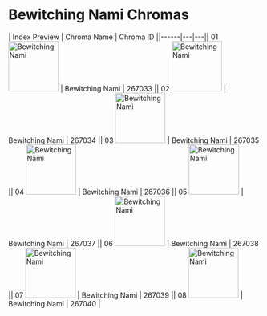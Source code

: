 # Bewitching Nami Chromas

| Index  Preview | Chroma Name | Chroma ID ||------|---|---|| 01  <img src='https://raw.communitydragon.org/latest/plugins/rcp-be-lol-game-data/global/default/v1/champion-chroma-images/267/267033.png' alt='Bewitching Nami' width='100'> | Bewitching Nami | 267033 || 02  <img src='https://raw.communitydragon.org/latest/plugins/rcp-be-lol-game-data/global/default/v1/champion-chroma-images/267/267034.png' alt='Bewitching Nami' width='100'> | Bewitching Nami | 267034 || 03  <img src='https://raw.communitydragon.org/latest/plugins/rcp-be-lol-game-data/global/default/v1/champion-chroma-images/267/267035.png' alt='Bewitching Nami' width='100'> | Bewitching Nami | 267035 || 04  <img src='https://raw.communitydragon.org/latest/plugins/rcp-be-lol-game-data/global/default/v1/champion-chroma-images/267/267036.png' alt='Bewitching Nami' width='100'> | Bewitching Nami | 267036 || 05  <img src='https://raw.communitydragon.org/latest/plugins/rcp-be-lol-game-data/global/default/v1/champion-chroma-images/267/267037.png' alt='Bewitching Nami' width='100'> | Bewitching Nami | 267037 || 06  <img src='https://raw.communitydragon.org/latest/plugins/rcp-be-lol-game-data/global/default/v1/champion-chroma-images/267/267038.png' alt='Bewitching Nami' width='100'> | Bewitching Nami | 267038 || 07  <img src='https://raw.communitydragon.org/latest/plugins/rcp-be-lol-game-data/global/default/v1/champion-chroma-images/267/267039.png' alt='Bewitching Nami' width='100'> | Bewitching Nami | 267039 || 08  <img src='https://raw.communitydragon.org/latest/plugins/rcp-be-lol-game-data/global/default/v1/champion-chroma-images/267/267040.png' alt='Bewitching Nami' width='100'> | Bewitching Nami | 267040 |